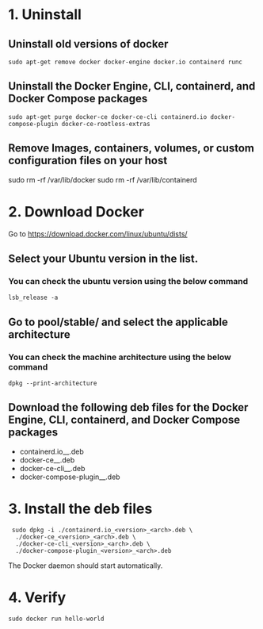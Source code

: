 

# 1. Uninstall

## Uninstall old versions of docker

`sudo apt-get remove docker docker-engine docker.io containerd runc`

## Uninstall the Docker Engine, CLI, containerd, and Docker Compose packages

`sudo apt-get purge docker-ce docker-ce-cli containerd.io docker-compose-plugin docker-ce-rootless-extras`

## Remove Images, containers, volumes, or custom configuration files on your host

sudo rm -rf /var/lib/docker
sudo rm -rf /var/lib/containerd



# 2. Download Docker

Go to https://download.docker.com/linux/ubuntu/dists/

## Select your Ubuntu version in the list.

### You can check the ubuntu version using the below command

`lsb_release -a`

## Go to pool/stable/ and select the applicable architecture

### You can check the machine architecture using the below command

`dpkg --print-architecture`


## Download the following deb files for the Docker Engine, CLI, containerd, and Docker Compose packages

- containerd.io_<version>_<arch>.deb
- docker-ce_<version>_<arch>.deb
- docker-ce-cli_<version>_<arch>.deb
- docker-compose-plugin_<version>_<arch>.deb

# 3. Install the deb files

```
 sudo dpkg -i ./containerd.io_<version>_<arch>.deb \
  ./docker-ce_<version>_<arch>.deb \
  ./docker-ce-cli_<version>_<arch>.deb \
  ./docker-compose-plugin_<version>_<arch>.deb
```

The Docker daemon should start automatically.

# 4. Verify

`sudo docker run hello-world`